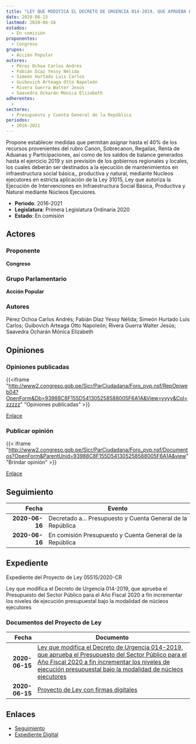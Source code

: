 ```yaml
---
title: "LEY QUE MODIFICA EL DECRETO DE URGENCIA 014-2019, QUE APRUEBA EL PRESUPUESTO DEL SECTOR PÚBLICO PARA EL AÑO FISCAL 2020 A FIN DE INCREMENTAR LOS NIVELES DE EJECUCIÓN PRESUPUESTAL BAJO LA MODALIDAD DE NÚCLEOS EJECUTORES"
date: 2020-06-15
lastmod: 2020-06-16
estados: 
  - En comisión
proponentes: 
  - Congreso
grupos: 
  - Acción Popular
autores: 
  - Pérez Ochoa Carlos Andrés
  - Fabián Díaz Yessy Nélida
  - Simeón Hurtado Luis Carlos
  - Guibovich Arteaga Otto Napoleón
  - Rivera Guerra Walter Jesús
  - Saavedra Ocharán Mónica Elizabeth
adherentes: 
  - 
sectores: 
  - Presupuesto y Cuenta General de la República
periodos: 
  - 2016-2021
---
```


Propone establecer medidas que permitan asignar hasta el 40% de los recursos provenientes del rubro Canon, Sobrecanon, Regalías, Renta de Aduanas y Participaciones, así como de los saldos de balance generados hasta el ejercicio 2019 y sin previsión de los gobiernos regionales y locales, los cuales deberán ser destinados a la ejecución de mantenimientos en infraestructura social básica,, productiva y natural, mediante Nucleos ejecutores en estricta aplicaciòn de la Ley 31015, Ley que autoriza la Ejecución de Intervenciones en Infraestructura Social Básica, Productiva y Natural mediante Núcleos Ejecuiores.

- **Periodo**: 2016-2021
- **Legislatura**: Primera Legislatura Ordinaria 2020
- **Estado**: En comisión

## Actores

### Proponente

**Congreso**

### Grupo Parlamentario

**Acción Popular**

### Autores

Pérez Ochoa Carlos Andrés; Fabián Díaz Yessy Nélida; Simeón Hurtado Luis Carlos; Guibovich Arteaga Otto Napoleón; Rivera Guerra Walter Jesús; Saavedra Ocharán Mónica Elizabeth


## Opiniones

### Opiniones publicadas

{{<iframe "http://www2.congreso.gob.pe/Sicr/ParCiudadana/Foro_pvp.nsf/RepOpiweb04?OpenForm&Db=93988C8F155D541305258588005F6A1A&View=yyyy&Col=zzzzz" "Opiniones publicadas" >}}

[Enlace](http://www2.congreso.gob.pe/Sicr/ParCiudadana/Foro_pvp.nsf/RepOpiweb04?OpenForm&Db=93988C8F155D541305258588005F6A1A&View=yyyy&Col=zzzzz)
### Publicar opinión

{{< iframe "http://www2.congreso.gob.pe/Sicr/ParCiudadana/Foro_pvp.nsf/Documentos?OpenForm&ParentUnid=93988C8F155D541305258588005F6A1A&view" "Brindar opinión" >}}

[Enlace](http://www2.congreso.gob.pe/Sicr/ParCiudadana/Foro_pvp.nsf/Documentos?OpenForm&ParentUnid=93988C8F155D541305258588005F6A1A&view)

## Seguimiento

| Fecha | Evento |
|------:|--------|
| **2020-06-16** | Decretado a... Presupuesto y Cuenta General de la República|
| **2020-06-16** | En comisión Presupuesto y Cuenta General de la República|


## Expediente

Expediente del Proyecto de Ley 05515/2020-CR

Ley que modifica el Decreto de Urgencia 014-2019, que aprueba el Presupuesto del Sector Público para el Año Fiscal 2020 a fin incrementar los niveles de ejecución presupuestal bajo la modalidad de núcleos ejecutores


### Documentos del Proyecto de Ley

| Fecha | Documento |
|------:|--------|
| **2020-06-15** | [Ley que modifica el Decreto de Urgencia 014-2019, que aprueba el Presupuesto del Sector Público para el Año Fiscal 2020 a fin incrementar los niveles de ejecución presupuestal bajo la modalidad de núcleos ejecutores](http://www.leyes.congreso.gob.pe/Documentos/2016_2021/Proyectos_de_Ley_y_de_Resoluciones_Legislativas/PL05515_20200615.pdf) |
| **2020-06-15** | [Proyecto de Ley con firmas digitales](http://www.leyes.congreso.gob.pe/Documentos/2016_2021/Proyectos_de_Ley_y_de_Resoluciones_Legislativas/Proyectos_Firmas_digitales/PL05515.pdf) |

## Enlaces 

- [Seguimiento](http://www2.congreso.gob.pehttp://www2.congreso.gob.pe/Sicr/TraDocEstProc/CLProLey2016.nsf/f7fff46988ca05b1052578e100829cc7/992dd123485702440525858800795cf7?OpenDocument)
- [Expediente Digital](http://www2.congreso.gob.pehttp://www2.congreso.gob.pe/Sicr/TraDocEstProc/CLProLey2016.nsf/f7fff46988ca05b1052578e100829cc7/992dd123485702440525858800795cf7?OpenDocument&Click=05257FB7005EB655.eb71d0cf91d8294e05256cdf006b5706/$Body/0.1C6C)
